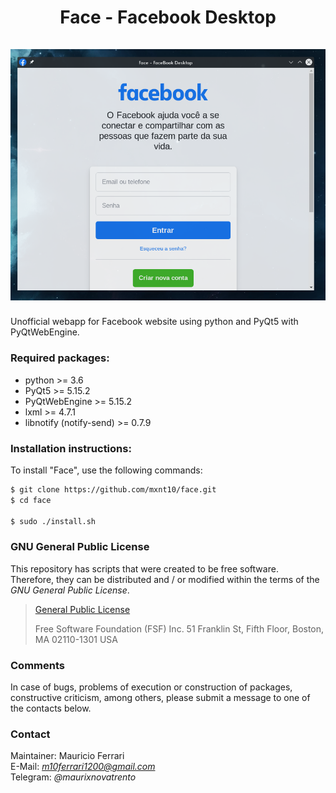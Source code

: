 <h1 align="center">
    Face - Facebook Desktop
    <br/><br/>
    <a><img src="https://raw.githubusercontent.com/mxnt10/face/master/common/preview.png"></a>
</h1>

Unofficial webapp for Facebook website using python and PyQt5 with PyQtWebEngine.

### Required packages:

- python >= 3.6
- PyQt5 >= 5.15.2
- PyQtWebEngine >= 5.15.2
- lxml >= 4.7.1
- libnotify (notify-send) >= 0.7.9

### Installation instructions:

To install "Face", use the following commands:
```sh
$ git clone https://github.com/mxnt10/face.git
$ cd face

$ sudo ./install.sh
```

### GNU General Public License

This repository has scripts that were created to be free software.<br/>
Therefore, they can be distributed and / or modified within the terms of the *GNU General Public License*.

>[General Public License](https://pt.wikipedia.org/wiki/GNU_General_Public_License)
>
>Free Software Foundation (FSF) Inc. 51 Franklin St, Fifth Floor, Boston, MA 02110-1301 USA

### Comments

In case of bugs, problems of execution or construction of packages, constructive criticism, among others,
please submit a message to one of the contacts below.

### Contact

Maintainer: Mauricio Ferrari<br/>
E-Mail: *m10ferrari1200@gmail.com*<br/>
Telegram: *@maurixnovatrento*<br/>
